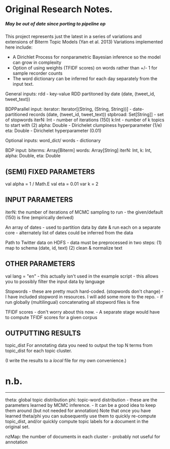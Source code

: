# Original Research Notes.
##### May be out of date since porting to pipeline op

This project represents just the latest in a series of variations and extensions of Biterm Topic Models (Yan et al. 2013)
Variations implemented here include:
  - A Dirichlet Process for nonparametric Bayesian inference so the model can grow in complexity
  - Option of using weights (TFIDF scores) on words rather than +/- 1 for sample recorder counts
  - The word dictionary can be inferred for each day separately from the input text.

 General inputs:
    rdd                             - key-value RDD partitoned by date (date, (tweet_id, tweet_text))

BDPParallel input:
    iterator: Iterator[(String, (String, String))]      - date-partitioned records (date, (tweet_id, tweet_text))
    stpbroad: Set[String]]          - set of stopwords
    iterN: Int                      - number of iterations (150)
    k:Int                           - number of k topics to start with (2)
    alpha: Double                   - Dirichelet clumpiness hyperparameter (1/e)
    eta: Double                     - Dirichelet     hyperparameter (0.01)

Optional inputs:
    word_dict/ words                - dictionary

BDP input:
    biterms: Array[Biterm]
    words: Array[String]
    iterN: Int, k: Int, alpha: Double, eta: Double


## (SEMI) FIXED PARAMETERS
val alpha = 1 / Math.E
val eta = 0.01
var k = 2


## INPUT PARAMETERS
iterN:	the number of iterations of MCMC sampling to run
	- the given/default (150) is fine (empirically derived)

An array of dates
	- used to partition data by date & run each on a separate core
	- alternately list of dates could be inferred from the data

Path to Twitter data on HDFS
	- data must be preprocessed in two steps:
		(1) map to schema (date, id, text)
		(2) clean & normalize text


## OTHER PARAMETERS
val lang = "en"
	- this actually isn't used in the example script
	- this allows you to possibly filter the input data by language

Stopwords
	- these are pretty much hard-coded. (stopwords don't change)
	- I have included stopword in resources. I will add some more to the repo.
	- if run globally (multilingual) concatenating all stopword files is fine

TFIDF scores
	- don't worry about this now.
	- A separate stage would have to compute TFIDF scores for a given corpus


## OUTPUTTING RESULTS
topic_dist
	For annotating data you need to output the top N terms from topic_dist for
	each topic cluster.

(I write the results to a _local_ file for my own convenience.)


# n.b.
------
theta:	global topic distribution
phi:	topic-word distribution
	- these are the parameters learned by MCMC inference.
	- It can be a good idea to keep them around (but not needed for annotation)
Note that once you have learned theta/phi you can subsequently use them to quickly
re-compute topic_dist, and/or quickly compute topic labels for a document
in the original set.

nzMap:	the number of documents in each cluster
	- probably not useful for annotation
